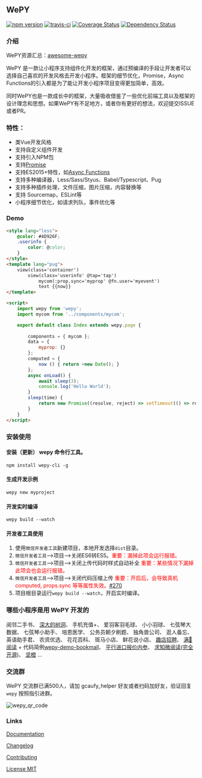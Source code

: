 ## WePY

[![npm version](https://badge.fury.io/js/wepy.svg)](https://badge.fury.io/js/wepy)
[![travis-ci](https://travis-ci.org/wepyjs/wepy.svg?branch=master)](https://travis-ci.org/wepyjs/wepy)
[![Coverage Status](https://coveralls.io/repos/github/wepyjs/wepy/badge.svg?branch=master)](https://coveralls.io/github/wepyjs/wepy?branch=master)
[![Dependency Status](https://david-dm.org/wepyjs/wepy.svg)](https://david-dm.org/wepyjs/wepy)

### 介绍

WePY资源汇总：[awesome-wepy](https://github.com/aben1188/awesome-wepy)

WePY 是一款让小程序支持组件化开发的框架，通过预编译的手段让开发者可以选择自己喜欢的开发风格去开发小程序。框架的细节优化，Promise，Async Functions的引入都是为了能让开发小程序项目变得更加简单，高效。

同时WePY也是一款成长中的框架，大量吸收借鉴了一些优化前端工具以及框架的设计理念和思想。如果WePY有不足地方，或者你有更好的想法，欢迎提交ISSUE或者PR。


### 特性：

* 类Vue开发风格
* 支持自定义组件开发
* 支持引入NPM包
* 支持[Promise](https://github.com/wepyjs/wepy/wiki/wepy%E9%A1%B9%E7%9B%AE%E4%B8%AD%E4%BD%BF%E7%94%A8Promise)
* 支持ES2015+特性，如[Async Functions](https://github.com/wepyjs/wepy/wiki/wepy%E9%A1%B9%E7%9B%AE%E4%B8%AD%E4%BD%BF%E7%94%A8async-await)
* 支持多种编译器，Less/Sass/Styus、Babel/Typescript、Pug
* 支持多种插件处理，文件压缩，图片压缩，内容替换等
* 支持 Sourcemap，ESLint等
* 小程序细节优化，如请求列队，事件优化等


### Demo

```html
<style lang="less">
    @color: #4D926F;
    .userinfo {
        color: @color;
    }
</style>
<template lang="pug">
    view(class='container')
        view(class='userinfo' @tap='tap')
            mycom(:prop.sync='myprop' @fn.user='myevent')
            text {{now}}
</template>

<script>
    import wepy from 'wepy';
    import mycom from '../components/mycom';

    export default class Index extends wepy.page {
        
        components = { mycom };
        data = {
            myprop: {}
        };
        computed = {
            now () { return +new Date(); }
        };
        async onLoad() {
            await sleep(3);
            console.log('Hello World');
        }
        sleep(time) {
            return new Promise((resolve, reject) => setTimeout(() => resolve, time * 1000));
        }
    }
</script>
```



### 安装使用

#### 安装（更新） wepy 命令行工具。

```console
npm install wepy-cli -g
```

#### 生成开发示例

```console
wepy new myproject
```

#### 开发实时编译

```console
wepy build --watch
```

#### 开发者工具使用

1. 使用`微信开发者工具`新建项目，本地开发选择`dist`目录。
2. `微信开发者工具`-->项目-->关闭ES6转ES5。<font style="color:red">重要：漏掉此项会运行报错。</font>
3. `微信开发者工具`-->项目-->关闭上传代码时样式自动补全 <font style="color:red">重要：某些情况下漏掉此项会也会运行报错。</font>
4. `微信开发者工具`-->项目-->关闭代码压缩上传 <font style="color:red">重要：开启后，会导致真机computed, props.sync 等等属性失效。[#270](https://github.com/wepyjs/wepy/issues/270)</font>
5. 项目根目录运行`wepy build --watch`，开启实时编译。

### 哪些小程序是用 WePY 开发的

阅邻二手书、
[深大的树洞](https://github.com/jas0ncn/szushudong)、
手机充值+、
爱羽客羽毛球、
小小羽球、
七弦琴大数据、
七弦琴小助手、
培恩医学、
公务员朝夕刷题、
独角兽公司、
逛人备忘、
英语助手君、
农资优选、
花花百科、
斑马小店、
鲜花说小店、
[趣店招聘](http://7xrhcw.com1.z0.glb.clouddn.com/wechat_default_300.jpg)、
[满🐻阅读](http://7xrhcw.com1.z0.glb.clouddn.com/wechat_default_344.jpg) + 代码简例[wepy-demo-bookmall](https://github.com/Thunf/wepy-demo-bookmall)、
[平行进口报价内参](https://miniapp.ourauto.club/qrcode.jpg)、
[求知微阅读(完全开源)](https://github.com/KingJeason/wepy-books)、
[坚橙](https://zhanart.com/wepy.html)
...

### 交流群
 
 WePY 交流群已满500人，请加 gcaufy_helper 好友或者扫码加好友，验证回复 `wepy` 按照指引进群。

 ![wepy_qr_code](https://user-images.githubusercontent.com/2182004/32309877-8bded674-bfc9-11e7-9daa-9ba4012690fb.png)


### Links

[Documentation](https://tencent.github.io/wepy/)

[Changelog](https://tencent.github.io/wepy/#/CHANGELOG)

[Contributing](https://github.com/wepyjs/wepy/blob/master/CONTRIBUTING.md)

[License MIT](https://github.com/wepyjs/wepy/blob/master/LICENSE)

